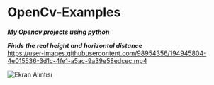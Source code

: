 # OpenCv-Examples
***My Opencv projects using python***  

***Finds the real height and horizontal distance***   
https://user-images.githubusercontent.com/98954356/194945804-4e015536-3d1c-4fe1-a5ac-9a39e58edcec.mp4




![Ekran Alıntısı](https://user-images.githubusercontent.com/98954356/186373184-bfaeb6a4-f47f-43ac-b5bf-c727302fc33c.PNG)

